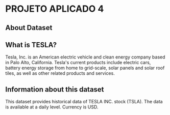 # PROJETO APLICADO 4

## About Dataset

## What is TESLA?

Tesla, Inc. is an American electric vehicle and clean energy company based in Palo Alto, California. Tesla's current products include electric cars, battery energy storage from home to grid-scale, solar panels and solar roof tiles, as well as other related products and services.

## Information about this dataset

This dataset provides historical data of TESLA INC. stock (TSLA). The data is available at a daily level. Currency is USD.
